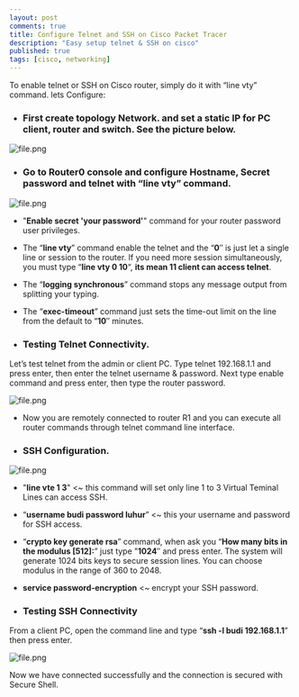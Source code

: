 ```yaml
---
layout: post
comments: true
title: Configure Telnet and SSH on Cisco Packet Tracer
description: "Easy setup telnet & SSH on cisco"
published: true
tags: [cisco, networking]
---
```

To enable telnet or SSH on Cisco router, simply do it with “line vty” command.
lets Configure:

* ### First create topology Network. and set a static IP for PC client, router and switch. See the picture below.

![file.png]({{site.baseurl}}/assets/images/topology.png)

* ### Go to Router0 console and configure Hostname, Secret password and telnet with “line vty” command.

![file.png]({{site.baseurl}}/assets/images/router-telnet-config.png)

* "**Enable secret 'your password'**" command for your router password user privileges.
* The “**line vty**” command enable the telnet and the “**0**″ is just let a single line or session to the router.
If you need more session simultaneously, you must type “**line vty 0 10**“, **its mean 11 client can access telnet**.
* The “**logging synchronous**” command stops any message output from splitting your typing.
* The “**exec-timeout**” command just sets the time-out limit on the line from the default to “**10**″ minutes.

* ### Testing Telnet Connectivity.
Let’s test telnet from the admin or client PC. Type telnet 192.168.1.1 and press enter, then enter the telnet username & password. Next type enable command and press enter, then type the router password.

![file.png]({{site.baseurl}}/assets/images/telnet.png)
* Now you are remotely connected to router R1 and you can execute all router commands through telnet command line interface.

* ### SSH Configuration.

![file.png]({{site.baseurl}}/assets/images/ssh-configuration.png)

* "**line vte 1 3**" <~ this command will set only line 1 to 3 Virtual Teminal Lines can access SSH.
* “**username budi password luhur**” <~ this your username and password for SSH access.
* “**crypto key generate rsa**” command, when ask you “**How many bits in the modulus [512]:**” just type "**1024**″ and press enter. The system will generate 1024 bits keys to secure session lines. You can choose modulus in the range of 360 to 2048.
* **service password-encryption** <~ encrypt your SSH password.

* ### Testing SSH Connectivity
From a client PC, open the command line and type “**ssh -l budi 192.168.1.1**” then press enter.

![file.png]({{site.baseurl}}/assets/images/ssh.png)

Now we have connected successfully and the connection is secured with Secure Shell.
